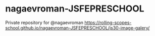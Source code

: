 # nagaevroman-JSFEPRESCHOOL
Private repository for @nagaevroman
https://rolling-scopes-school.github.io/nagaevroman-JSFEPRESCHOOL/js30-image-galery/
